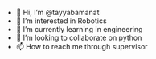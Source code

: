 - 👋 Hi, I’m @tayyabamanat
- 👀 I’m interested in Robotics
- 🌱 I’m currently learning in engineering
- 💞️ I’m looking to collaborate on python
- 📫 How to reach me through supervisor 

<!---
tayyabamanat/tayyabamanat is a ✨ special ✨ repository because its `README.md` (this file) appears on your GitHub profile.
You can click the Preview link to take a look at your changes.
--->
